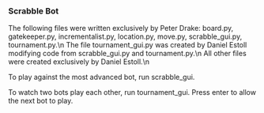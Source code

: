 ### Scrabble Bot
The following files were written exclusively by Peter Drake: board.py, gatekeeper.py, incrementalist.py, location.py, move.py, scrabble_gui.py, tournament.py.\n
The file tournament_gui.py was created by Daniel Estoll modifying code from scrabble_gui.py and tournament.py.\n
All other files were created exclusively by Daniel Estoll.\n


To play against the most advanced bot, run scrabble_gui.

To watch two bots play each other, run tournament_gui. Press enter to allow the next bot to play.
